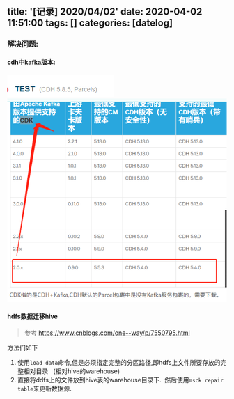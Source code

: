 title: '[记录] 2020/04/02'
date: 2020-04-02 11:51:00
tags: []
categories: [datelog]
---
### 解决问题:

#### cdh中kafka版本:
	
![upload successful](/images/upload/pasted-0.png)
![upload successful](/images/upload/pasted-1.png)
![upload successful](/images/upload/pasted-2.png)

#### hdfs数据迁移hive
> 参考 https://www.cnblogs.com/one--way/p/7550795.html

方法们如下
1. 使用`load data`命令,但是必须指定完整的分区路径,即hdfs上文件所要存放的完整相对目录   (相对hive的warehouse)
2. 直接将ddfs上的文件放到hive表的warehouse目录下.
  然后使用`msck repair table`来更新数据源.
